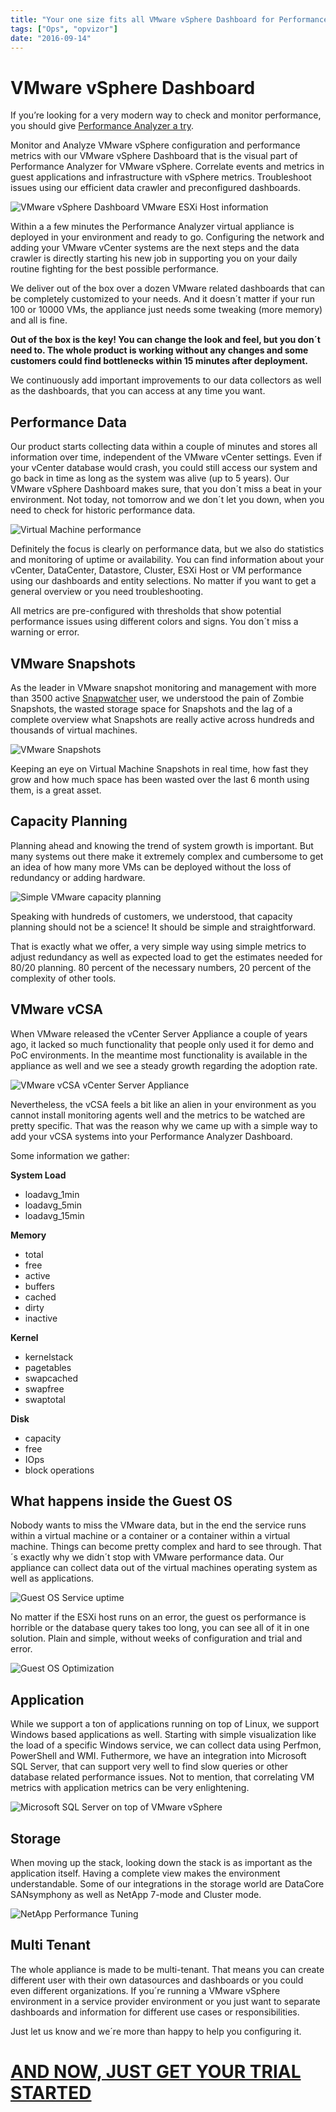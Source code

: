 ```yaml
---
title: "Your one size fits all VMware vSphere Dashboard for Performance and Monitoring"
tags: ["Ops", "opvizor"]
date: "2016-09-14"
---
```


# VMware vSphere Dashboard

If you’re looking for a very modern way to check and monitor performance, you should give [Performance Analyzer a try](http://try.opvizor.com/perfanalyzer/). 

Monitor and Analyze VMware vSphere configuration and performance metrics with our VMware vSphere Dashboard that is the visual part of Performance Analyzer for VMware vSphere. Correlate events and metrics in guest applications and infrastructure with vSphere metrics. Troubleshoot issues using our efficient data crawler and preconfigured dashboards.

![VMware vSphere Dashboard VMware ESXi Host information](/images/blog/esxihost.png)

Within a a few minutes the Performance Analyzer virtual appliance is deployed in your environment and ready to go. Configuring the network and adding your VMware vCenter systems are the next steps and the data crawler is directly starting his new job in supporting you on your daily routine fighting for the best possible performance.

We deliver out of the box over a dozen VMware related dashboards that can be completely customized to your needs. And it doesn´t matter if your run 100 or 10000 VMs, the appliance just needs some tweaking (more memory) and all is fine.

**Out of the box is the key! You can change the look and feel, but you don´t need to. The whole product is working without any changes and some customers could find bottlenecks within 15 minutes after deployment.** 

We continuously add important improvements to our data collectors as well as the dashboards, that you can access at any time you want.

## Performance Data

Our product starts collecting data within a couple of minutes and stores all information over time, independent of the VMware vCenter settings. Even if your vCenter database would crash, you could still access our system and go back in time as long as the system was alive (up to 5 years). Our VMware vSphere Dashboard makes sure, that you don´t miss a beat in your environment. Not today, not tomorrow and we don´t let you down, when you need to check for historic performance data.

![Virtual Machine performance](/images/blog/vmperformane.png)

Definitely the focus is clearly on performance data, but we also do statistics and monitoring of uptime or availability. You can find information about your vCenter, DataCenter, Datastore, Cluster, ESXi Host or VM performance using our dashboards and entity selections. No matter if you want to get a general overview or you need troubleshooting.

All metrics are pre-configured with thresholds that show potential performance issues using different colors and signs. You don´t miss a warning or error.

## VMware Snapshots

As the leader in VMware snapshot monitoring and management with more than 3500 active [Snapwatcher](http://try.opvizor.com/snapwatcher) user, we understood the pain of Zombie Snapshots, the wasted storage space for Snapshots and the lag of a complete overview what Snapshots are really active across hundreds and thousands of virtual machines. 

![VMware Snapshots](/images/blog/vmsnap.png)

Keeping an eye on Virtual Machine Snapshots in real time, how fast they grow and how much space has been wasted over the last 6 month using them, is a great asset.

## Capacity Planning

Planning ahead and knowing the trend of system growth is important. But many systems out there make it extremely complex and cumbersome to get an idea of how many more VMs can be deployed without the loss of redundancy or adding hardware. 

![Simple VMware capacity planning](/images/blog/capacity.png)

Speaking with hundreds of customers, we understood, that capacity planning should not be a science! It should be simple and straightforward. 

That is exactly what we offer, a very simple way using simple metrics to adjust redundancy as well as expected load to get the estimates needed for 80/20 planning. 80 percent of the necessary numbers, 20 percent of the complexity of other tools.

## VMware vCSA

When VMware released the vCenter Server Appliance a couple of years ago, it lacked so much functionality that people only used it for demo and PoC environments. In the meantime most functionality is available in the appliance as well and we see a steady growth regarding the adoption rate.

![VMware vCSA vCenter Server Appliance](/images/blog/vcsa.png)

Nevertheless, the vCSA feels a bit like an alien in your environment as you cannot install monitoring agents well and the metrics to be watched are pretty specific. That was the reason why we came up with a simple way to add your vCSA systems into your Performance Analyzer Dashboard. 

Some information we gather:

**System Load**

- loadavg\_1min
- loadavg\_5min
- loadavg\_15min

**Memory**

- total
- free
- active
- buffers
- cached
- dirty
- inactive

**Kernel**

- kernelstack
- pagetables
- swapcached
- swapfree
- swaptotal

**Disk**

- capacity
- free
- IOps
- block operations

## What happens inside the Guest OS

Nobody wants to miss the VMware data, but in the end the service runs within a virtual machine or a container or a container within a virtual machine. Things can become pretty complex and hard to see through. That´s exactly why we didn´t stop with VMware performance data. Our appliance can collect data out of the virtual machines operating system as well as applications.

![Guest OS Service uptime](/images/blog/guestos.png)

No matter if the ESXi host runs on an error, the guest os performance is horrible or the database query takes too long, you can see all of it in one solution. Plain and simple, without weeks of configuration and trial and error.

![Guest OS Optimization](/images/blog/osio.png)

## Application

While we support a ton of applications running on top of Linux, we support Windows based applications as well. Starting with simple visualization like the load of a specific Windows service, we can collect data using Perfmon, PowerShell and WMI. Futhermore, we have an integration into Microsoft SQL Server, that can support very well to find slow queries or other database related performance issues. Not to mention, that correlating VM metrics with application metrics can be very enlightening.

![Microsoft SQL Server on top of VMware vSphere](/images/blog/sql.png)

## Storage

When moving up the stack, looking down the stack is as important as the application itself. Having a complete view makes the environment understandable. Some of our integrations in the storage world are DataCore SANsymphony as well as NetApp 7-mode and Cluster mode.

![NetApp Performance Tuning](/images/blog/ntap.png)

## Multi Tenant

The whole appliance is made to be multi-tenant. That means you can create different user with their own datasources and dashboards or you could even different organizations. If you´re running a VMware vSphere environment in a service provider environment or you just want to separate dashboards and information for different use cases or responsibilities. 

Just let us know and we´re more than happy to help you configuring it.

# [AND NOW, JUST GET YOUR TRIAL STARTED](http://try.opvizor.com/perfanalyzer)

[](http://try.opvizor.com/perfanalyzer)
